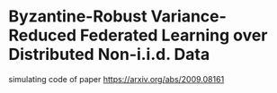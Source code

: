 # Byzantine-Robust Variance-Reduced Federated Learning over Distributed Non-i.i.d. Data

simulating code of paper https://arxiv.org/abs/2009.08161